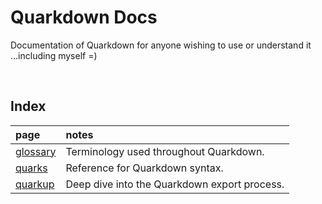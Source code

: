 # Quarkdown Docs

Documentation of Quarkdown for anyone wishing to use or understand it ...including myself =)


<br>


## Index

| page | notes |
| :--- | :---- |
| [glossary](glossary.md) | Terminology used throughout Quarkdown. |
| [quarks](quarks.md) | Reference for Quarkdown syntax. |
| [quarkup](quarkup.md) | Deep dive into the Quarkdown export process. |
